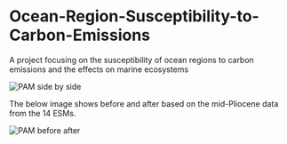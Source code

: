 # Ocean-Region-Susceptibility-to-Carbon-Emissions
A project focusing on the susceptibility of ocean regions to carbon emissions and the effects on marine ecosystems

![PAM side by side](https://user-images.githubusercontent.com/65378020/118402202-e5832b00-b636-11eb-9a61-fd5940b6ba3d.jpg)



The below image shows before and after based on the mid-Pliocene data from the 14 ESMs.

![PAM before after](https://user-images.githubusercontent.com/65378020/118402108-81606700-b636-11eb-9161-ac460cd4d2d4.jpg)

